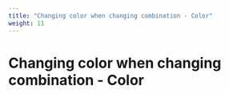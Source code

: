 ```yaml
---
title: "Changing color when changing combination - Color"
weight: 11
---
```


# Changing color when changing combination - Color
